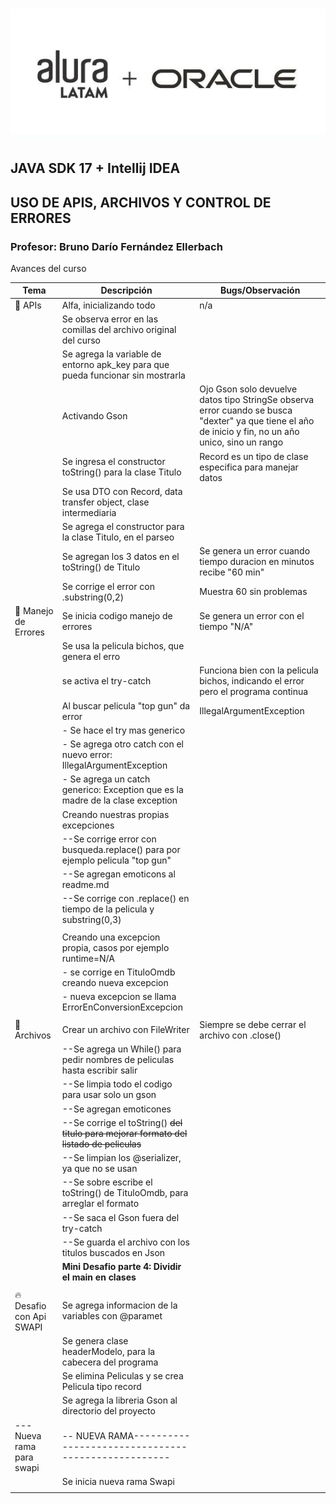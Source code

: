 # ![aluraoracle.jpg](assets/aluraoracle.jpg)

## JAVA SDK 17 + Intellij IDEA
## USO DE APIS, ARCHIVOS Y CONTROL DE ERRORES
### Profesor: Bruno Darío Fernández Ellerbach

Avances del curso


| Tema                     | Descripción                                                                             | Bugs/Observación                                                                                                                                      |
|--------------------------|-----------------------------------------------------------------------------------------|-------------------------------------------------------------------------------------------------------------------------------------------------------|
| 🚀️ APIs                 | Alfa, inicializando todo                                                                | n/a                                                                                                                                                   |
|                          | Se observa error en las comillas del archivo original del curso                         |                                                                                                                                                       |
|                          | Se agrega la variable de entorno apk_key para que pueda funcionar sin mostrarla         |                                                                                                                                                       |
|                          | Activando Gson                                                                          | Ojo Gson solo devuelve datos tipo StringSe observa error cuando se busca "dexter" ya que tiene el año de inicio y fin, no un año unico, sino un rango |
|                          | Se ingresa el constructor toString() para la clase Titulo                               | Record es un tipo de clase especifica para manejar datos                                                                                              |
|                          | Se usa DTO con Record, data transfer object, clase intermediaria                        |                                                                                                                                                       |
|                          | Se agrega el constructor para la clase Titulo, en el parseo                             |                                                                                                                                                       |
|                          | Se agregan los 3 datos en el toString() de Titulo                                       | Se genera un error cuando tiempo duracion en minutos recibe "60 min"                                                                                  |
|                          | Se corrige el error con .substring(0,2)                                                 | Muestra 60 sin problemas                                                                                                                              |
| 👀️ Manejo de Errores    | Se inicia codigo manejo de errores                                                      | Se genera un error con el tiempo "N/A"                                                                                                                |
|                          | Se usa la pelicula bichos, que genera el erro                                           |                                                                                                                                                       |
|                          | se activa el try-catch                                                                  | Funciona bien con la pelicula bichos, indicando el error pero el programa continua                                                                    |
|                          | Al buscar pelicula "top gun" da error                                                   | IllegalArgumentException                                                                                                                              |
|                          | - Se hace el try mas generico                                                           |                                                                                                                                                       |
|                          | - Se agrega otro catch con el nuevo error: IllegalArgumentException                     |                                                                                                                                                       |
|                          | - Se agrega un catch generico: Exception que es la madre de la clase exception          |                                                                                                                                                       |
|                          | Creando nuestras propias excepciones                                                    |                                                                                                                                                       |
|                          | --Se corrige error con busqueda.replace() para por ejemplo pelicula "top gun"           |                                                                                                                                                       |
|                          | --Se agregan emoticons al readme.md                                                     |                                                                                                                                                       |
|                          | --Se corrige con .replace() en tiempo de la pelicula y substring(0,3)                   |                                                                                                                                                       |
|                          |                                                                                         |                                                                                                                                                       |
|                          | Creando una excepcion propia, casos por ejemplo runtime=N/A                             |                                                                                                                                                       |
|                          | - se corrige en TituloOmdb creando nueva excepcion                                      |                                                                                                                                                       |
|                          | - nueva excepcion se llama ErrorEnConversionExcepcion                                   |                                                                                                                                                       |
|                          |                                                                                         |                                                                                                                                                       |
| 📝 Archivos              | Crear un archivo con FileWriter                                                         | Siempre se debe cerrar el archivo con .close()                                                                                                        |
|                          | --Se agrega un While() para pedir nombres de peliculas hasta escribir salir             |                                                                                                                                                       |
|                          | --Se limpia todo el codigo para usar solo un gson                                       |                                                                                                                                                       |
|                          | --Se agregan emoticones                                                                 |                                                                                                                                                       |
|                          | --Se corrige el toString() ~~del titulo para mejorar formato del listado de peliculas~~ |                                                                                                                                                       |
|                          | --Se limpian los @serializer, ya que no se usan                                         |                                                                                                                                                       |
|                          | --Se sobre escribe el toString() de TituloOmdb, para arreglar el formato                |                                                                                                                                                       |
|                          | --Se saca el Gson fuera del try-catch                                                   |                                                                                                                                                       |
|                          | --Se guarda el archivo con los titulos buscados en Json                                 |                                                                                                                                                       |
|                          | **Mini Desafio parte 4: Dividir el main en clases**                                     |                                                                                                                                                       |
|                          |                                                                                         |                                                                                                                                                       |
| 🔥 Desafio con Api SWAPI | Se agrega informacion de la variables con @paramet                                      |                                                                                                                                                       |
|                          | Se genera clase headerModelo, para la cabecera del programa                             |                                                                                                                                                       |
|                          | Se elimina Peliculas y se crea Pelicula tipo record                                     |                                                                                                                                                       |
|                          | Se agrega la libreria Gson al directorio del proyecto                                   |                                                                                                                                                       |
| ---Nueva rama para swapi | -- NUEVA RAMA---------------------------------------------------                        |                                                                                                                                                       |
|                          | Se inicia nueva rama Swapi                                                              |                                                                                                                                                       |
|                          |                                                                                         |                                                                                                                                                       |
